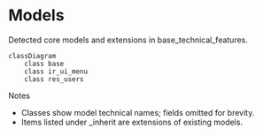 # Models

Detected core models and extensions in base_technical_features.

```mermaid
classDiagram
    class base
    class ir_ui_menu
    class res_users
```

Notes
- Classes show model technical names; fields omitted for brevity.
- Items listed under _inherit are extensions of existing models.
